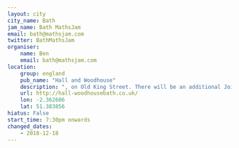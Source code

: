 ```yaml
---
layout: city                                           
city_name: Bath                                                               
jam_name: Bath MathsJam
email: bath@mathsjam.com
twitter: BathMathsJam
organiser:
    name: Ben
    email: bath@mathsjam.com
location:
    group: england
    pub_name: "Hall and Woodhouse"
    description: ", on Old King Street. There will be an additional Joint Jam in December, meeting on 18th in the Bristol Yard, Bristol, in partnership with Bristol MathsJam"
    url: http://hall-woodhousebath.co.uk/
    lon: -2.362606
    lat: 51.383856
hiatus: False
start_time: 7:30pm onwards
changed_dates:
    - 2018-12-18
---
```

